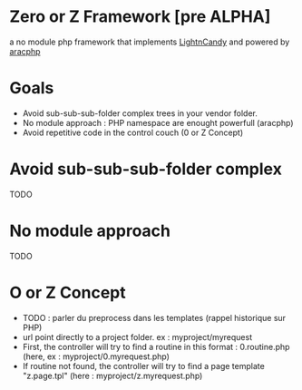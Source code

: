# Zero or Z Framework [pre ALPHA]

a no module php framework that implements [LightnCandy](https://github.com/zordius/lightncandy) and powered by [aracphp](https://github.com/flavi1/aracphp)

# Goals

* Avoid sub-sub-sub-folder complex trees in your vendor folder.
* No module approach : PHP namespace are enought powerfull (aracphp)
* Avoid repetitive code in the control couch (0 or Z Concept)

# Avoid sub-sub-sub-folder complex

TODO

# No module approach

TODO

# O or Z Concept

* TODO : parler du preprocess dans les templates (rappel historique sur PHP)
* url point directly to a project folder. ex : myproject/myrequest
* First, the controller will try to find a routine in this format : 0.routine.php (here, ex : myproject/0.myrequest.php)
* If routine not found, the controller will try to find a page template "z.page.tpl" (here : myproject/z.myrequest.php)

